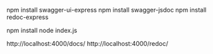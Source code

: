 npm install swagger-ui-express
npm install swagger-jsdoc
npm install redoc-express

npm install
node index.js

http://localhost:4000/docs/
http://localhost:4000/redoc/